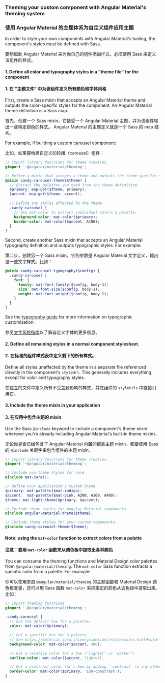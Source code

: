 ### Theming your custom component with Angular Material's theming system

### 使用 Angular Material 的主题体系为自定义组件应用主题

In order to style your own components with Angular Material's tooling, the component's styles must
be defined with Sass.

要想借助 Angular Material 来为你自己的组件添加样式，必须使用 Sass 来定义该组件的样式。

#### 1. Define all color and typography styles in a "theme file" for the component

#### 1. 在 "主题文件" 中为该组件定义所有颜色和字体风格

First, create a Sass mixin that accepts an Angular Material theme and outputs the color-specific
styles for the component. An Angular Material theme definition is a Sass map.

首先，创建一个 Sass mixin，它接受一个 Angular Material 主题，并为该组件输出一些特定颜色的样式。
Angular Material 的主题定义就是一个 Sass 的 map 结构。

For example, if building a custom carousel component:

比如，如果要构建自定义的轮播（carousel）组件：

```scss
// Import library functions for theme creation.
@import '~@angular/material/theming';

// Define a mixin that accepts a theme and outputs the theme-specific styles.
@mixin candy-carousel-theme($theme) {
  // Extract the palettes you need from the theme definition.
  $primary: map-get($theme, primary);
  $accent: map-get($theme, accent);
  
  // Define any styles affected by the theme.
  .candy-carousel {
    // Use mat-color to extract individual colors a palette.
    background-color: mat-color($primary);
    border-color: mat-color($accent, A400);
  }
}
```

Second, create another Sass mixin that accepts an Angular Material typography definition and outputs
typographic styles. For example:

第二步，创建另一个 Sass mixin，它的参数是 Angular Material 文字定义，输出是一些文字样式。比如：

```scss
@mixin candy-carousel-typography($config) {
  .candy-carousel {
    font: {
      family: mat-font-family($config, body-1);
      size: mat-font-size($config, body-1);
      weight: mat-font-weight($config, body-1);
    }
  }
}
```

See the [typography guide](https://material.angular.io/guide/typography) for more information on
typographic customization.

参见[文字风格指南](/guide/typography)以了解自定义字体的更多信息。

#### 2. Define all remaining styles in a normal component stylesheet.

#### 2. 在标准的组件样式表中定义剩下的所有样式。

Define all styles unaffected by the theme in a separate file referenced directly in the component's
`styleUrl`.  This generally includes everything except for color and typography styles.

在独立的文件中定义所有不受主题影响的样式，并在组件的 `styleUrls` 中直接引用它。

#### 3. Include the theme mixin in your application

#### 3. 在应用中包含主题的 mixin

Use the Sass `@include` keyword to include a component's theme mixin wherever you're already
including Angular Material's built-in theme mixins. 

无论你是否已经包含了 Angular Material 内置的那些主题 mixin，都要使用 Sass 的 `@include` 关键字来包含组件的主题 mixin。

```scss
// Import library functions for theme creation.
@import '~@angular/material/theming';

// Include non-theme styles for core.
@include mat-core();

// Define your application's custom theme.
$primary: mat-palette($mat-indigo);
$accent:  mat-palette($mat-pink, A200, A100, A400);
$theme: mat-light-theme($primary, $accent);

// Include theme styles for Angular Material components.
@include angular-material-theme($theme);

// Include theme styles for your custom components.
@include candy-carousel-theme($theme);
```


#### Note: using the `mat-color` function to extract colors from a palette

#### 注意：要用 `mat-color` 函数来从调色板中提取出各种颜色

You can consume the theming functions and Material Design color palettes from
`@angular/material/theming`. The `mat-color` Sass function extracts a specific color from a palette.
For example:

你可以使用来自 `@angular/material/theming` 的主题函数和 Material Design 调色板变量，还可以用 Sass 函数 `mat-color` 来把指定的颜色从调色板中提取出来。比如：

```scss
// Import theming functions
@import '~@angular/material/theming';

.candy-carousel {
  // Get the default hue for a palette.
  color: mat-color($primary);
  
  // Get a specific hue for a palette. 
  // See https://material.io/archive/guidelines/style/color.html#color-color-palette for hues.
  background-color: mat-color($accent, 300);
  
  // Get a relative color for a hue ('lighter' or 'darker')
  outline-color: mat-color($accent, lighter);

  // Get a constrast color for a hue by adding `-contrast` to any other key.
  border-color: mat-color($primary, '100-constrast');
}
```
